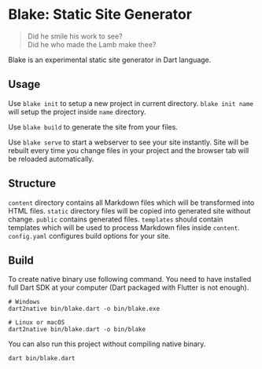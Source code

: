 # Blake: Static Site Generator

> Did he smile his work to see? \
> Did he who made the Lamb make thee?

Blake is an experimental static site generator in Dart language.

## Usage

Use `blake init` to setup a new project in current directory. `blake init name` will setup the project
inside `name` directory.

Use `blake build` to generate the site from your files.

Use `blake serve` to start a webserver to see your site instantly. Site will be rebuilt every time
you change files in your project and the browser tab will be reloaded automatically.

## Structure

`content` directory contains all Markdown files which will be transformed into HTML files.
`static` directory files will be copied into generated site without change.
`public` contains generated files.
`templates` should contain templates which will be used to process Markdown files inside `content`.
`config.yaml` configures build options for your site.

## Build

To create native binary use following command. You need to have installed full Dart SDK at your computer
(Dart packaged with Flutter is not enough).

```
# Windows
dart2native bin/blake.dart -o bin/blake.exe

# Linux or macOS
dart2native bin/blake.dart -o bin/blake
```

You can also run this project without compiling native binary.

```
dart bin/blake.dart
```
